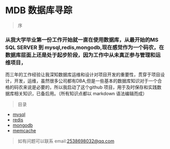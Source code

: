 # MDB 数据库寻踪
> 序
### 从我大学毕业第一份工作开始就一直在使用数据库，从最开始的MS SQL SERVER 到 mysql,redis,mongodb,现在感觉作为一个码农，在数据库层面上还是处于起步阶段，因为工作中从未真正参与管理和运维项目，
而三年的工作经验让我深知数据库运维和设计对项目开发的重要性，贯穿于项目设计，开发，运维，虽然很多公司都有DBA,但是一些基本的数据库知识对于一个合格的码农来说是必要的，所以我启动了这个github
项目，用于及时保存和实践数据库相关知识，已备后用。（所有知识点都以 markdown 语法编辑而成）
> 目录
* [mysql](https://github.com/zhengjinwei123/MDB/tree/master/mysql)
* [redis](https://github.com/zhengjinwei123/MDB/tree/master/redis)
* [mongodb](https://github.com/zhengjinwei123/MDB/tree/master/mongodb)
* [memcache](https://github.com/zhengjinwei123/MDB/tree/master/memcache)

> 如有问题可以联系 email:2538698032@qq.com
